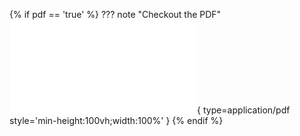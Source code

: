 {% if pdf == 'true' %}
??? note "Checkout the PDF"
      ![PDF](pdf/Name.pdf){ type=application/pdf style='min-height:100vh;width:100%' }
 {% endif %}